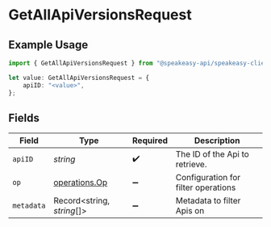 # GetAllApiVersionsRequest

## Example Usage

```typescript
import { GetAllApiVersionsRequest } from "@speakeasy-api/speakeasy-client-sdk-typescript/sdk/models/operations";

let value: GetAllApiVersionsRequest = {
    apiID: "<value>",
};
```

## Fields

| Field                                                 | Type                                                  | Required                                              | Description                                           |
| ----------------------------------------------------- | ----------------------------------------------------- | ----------------------------------------------------- | ----------------------------------------------------- |
| `apiID`                                               | *string*                                              | :heavy_check_mark:                                    | The ID of the Api to retrieve.                        |
| `op`                                                  | [operations.Op](../../../sdk/models/operations/op.md) | :heavy_minus_sign:                                    | Configuration for filter operations                   |
| `metadata`                                            | Record<string, *string*[]>                            | :heavy_minus_sign:                                    | Metadata to filter Apis on                            |